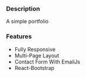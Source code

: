 ### Description

A simple portfolio



### Features

- Fully Responsive
- Multi-Page Layout
- Contact Form With EmailJs
- React-Bootstrap
